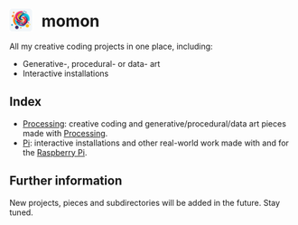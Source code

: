 # <img src="https://github.com/lucavallin/momon/blob/main/docs/momon.png" style="width:40px;padding-right:10px;margin-bottom:-8px;"> momon

All my creative coding projects in one place, including:

- Generative-, procedural- or data- art
- Interactive installations

## Index

- [Processing](processing/): creative coding and generative/procedural/data art pieces made with [Processing](http://processing.org/).
- [Pi](pi/): interactive installations and other real-world work made with and for the [Raspberry Pi](https://www.raspberrypi.org/).

## Further information

New projects, pieces and subdirectories will be added in the future. Stay tuned.
